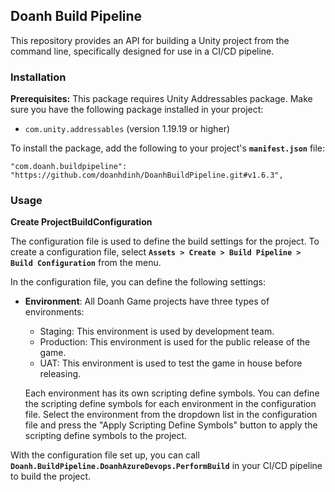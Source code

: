 ## **Doanh Build Pipeline**

This repository provides an API for building a Unity project from the command line, specifically designed for use in a CI/CD pipeline.

### **Installation**

**Prerequisites:**
This package requires Unity Addressables package. Make sure you have the following package installed in your project:
- `com.unity.addressables` (version 1.19.19 or higher)

To install the package, add the following to your project's **`manifest.json`** file:

```
"com.doanh.buildpipeline": "https://github.com/doanhdinh/DoanhBuildPipeline.git#v1.6.3",

```

### **Usage**

**Create ProjectBuildConfiguration**

The configuration file is used to define the build settings for the project. To create a configuration file, select **`Assets > Create > Build Pipeline > Build Configuration`** from the menu.

In the configuration file, you can define the following settings:

- **Environment**: All Doanh Game projects have three types of environments:
  - Staging: This environment is used by development team.
  - Production: This environment is used for the public release of the game.
  - UAT: This environment is used to test the game in house before releasing.

  Each environment has its own scripting define symbols. You can define the scripting define symbols for each environment in the configuration file. Select the environment from the dropdown list in the configuration file and press the "Apply Scripting Define Symbols" button to apply the scripting define symbols to the project.


With the configuration file set up, you can call **`Doanh.BuildPipeline.DoanhAzureDevops.PerformBuild`** in your CI/CD pipeline to build the project.
